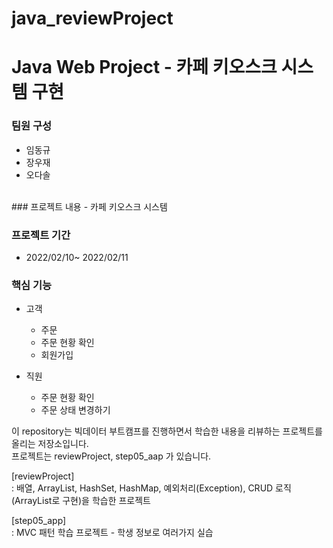 # java_reviewProject
Java Web Project - 카페 키오스크 
시스템 구현
==
### 팀원 구성
- 임동규
- 장우재
- 오다솔

<br>
### 프로젝트 내용
- 카페 키오스크 시스템

### 프로젝트 기간
- 2022/02/10~ 2022/02/11

### 핵심 기능
- 고객
  - 주문
  - 주문 현황 확인
  - 회원가입


- 직원
  - 주문 현황 확인
  - 주문 상태 변경하기












이 repository는 빅데이터 부트캠프를 진행하면서 학습한 내용을 리뷰하는 프로젝트를 올리는 저장소입니다.  
프로젝트는 reviewProject, step05_aap 가 있습니다.  


[reviewProject]  
: 배열, ArrayList, HashSet, HashMap, 예외처리(Exception), CRUD 로직(ArrayList로 구현)을 학습한 프로젝트

[step05_app]  
: MVC 패턴 학습 프로젝트 - 학생 정보로 여러가지 실습
